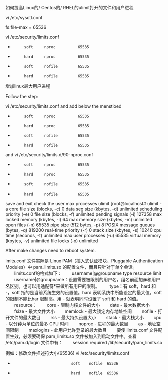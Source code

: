 如何提高Linux的/ Centos的/ RHEL的ulimit打开的文件和用户进程

vi /etc/sysctl.conf 

fs.file-max = 65536

vi /etc/security/limits.conf

*          soft     nproc          65535
*          hard     nproc          65535
*          soft     nofile         65535
*          hard     nofile         65535



增加linux最大用户进程

Follow the step:

vi /etc/security/limits.conf  and add below the menstioed

*          soft     nproc          65535
*          hard     nproc          65535
*          soft     nofile         65535
*          hard     nofile         65535
and  vi /etc/security/limits.d/90-nproc.conf

*          soft     nproc          65535
*          hard     nproc          65535
*          soft     nofile         65535
*          hard     nofile         65535
save and exit check the user max processes ulimit 
[root@localhost# ulimit -a
core file size          (blocks, -c) 0
data seg size           (kbytes, -d) unlimited
scheduling priority             (-e) 0
file size               (blocks, -f) unlimited
pending signals                 (-i) 127358
max locked memory       (kbytes, -l) 64
max memory size         (kbytes, -m) unlimited
open files                      (-n) 65535
pipe size            (512 bytes, -p) 8
POSIX message queues     (bytes, -q) 819200
real-time priority              (-r) 0
stack size              (kbytes, -s) 10240
cpu time               (seconds, -t) unlimited
max user processes              (-u) 65535
virtual memory          (kbytes, -v) unlimited
file locks                      (-x) unlimited


After make changes need to reboot system.



imits.conf 文件实际是 Linux PAM（插入式认证模块，Pluggable Authentication Modules）中 pam_limits.so 的配置文件，而且只针对于单个会话。
　　limits.conf的格式如下：
　　username|@groupname type resource limit
　　username|@groupname：设置需要被限制的用户名，组名前面加@和用户名区别。也可以用通配符*来做所有用户的限制。
　　type：有 soft，hard 和 -，soft 指的是当前系统生效的设置值。hard 表明系统中所能设定的最大值。soft 的限制不能比har 限制高。用 - 就表明同时设置了 soft 和 hard 的值。
　　resource：
　　core - 限制内核文件的大小
　　date - 最大数据大小
　　fsize - 最大文件大小
　　memlock - 最大锁定内存地址空间
　　nofile - 打开文件的最大数目
　　rss - 最大持久设置大小
　　stack - 最大栈大小
　　cpu - 以分钟为单位的最多 CPU 时间
　　noproc - 进程的最大数目
　　as - 地址空间限制
　　maxlogins - 此用户允许登录的最大数目
　　要使 limits.conf 文件配置生效，必须要确保 pam_limits.so 文件被加入到启动文件中。查看 /etc/pam.d/login 文件中有：
　　session required /lib/security/pam_limits.so
 
例如：修改文件描述符大小(65536)
vi  /etc/security/limits.conf
 
*                               soft    nofile  65536
*                               hard    nofile  65536

